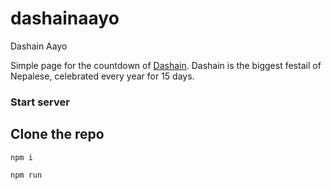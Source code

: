 # dashainaayo
Dashain Aayo


Simple page for the countdown of [Dashain](https://en.wikipedia.org/wiki/Dashain). Dashain is the biggest festail of Nepalese, celebrated every year for 15 days.

### Start server

## Clone the repo

```
npm i

npm run 

```
